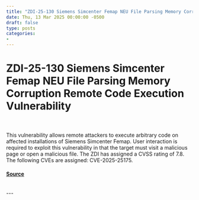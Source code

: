 ```yaml
---
title: "ZDI-25-130 Siemens Simcenter Femap NEU File Parsing Memory Corruption Remote Code Execution Vulnerability"
date: Thu, 13 Mar 2025 00:00:00 -0500
draft: false
type: posts
categories: 
- 
---
```

# ZDI-25-130 Siemens Simcenter Femap NEU File Parsing Memory Corruption Remote Code Execution Vulnerability

<br/>

<br/>
This vulnerability allows remote attackers to execute arbitrary code on affected installations of Siemens Simcenter Femap. User interaction is required to exploit this vulnerability in that the target must visit a malicious page or open a malicious file. The ZDI has assigned a CVSS rating of 7.8. The following CVEs are assigned: CVE-2025-25175.

#### [Source](http://www.zerodayinitiative.com/advisories/ZDI-25-130/)

<br/>
---
